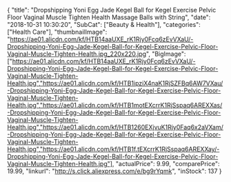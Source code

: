 {
	"title": "Dropshipping Yoni Egg Jade  Kegel Ball for Kegel Exercise Pelvic Floor Vaginal Muscle Tighten Health Massage Balls with String",
	"date": "2018-10-31 10:30:20",
	"SubCat": ["Beauty & Health"],
	"categories": ["Health Care"],
	"thumbnailImage": "https://ae01.alicdn.com/kf/HTB14aaUXE_rK1Rjy0Fcq6zEvVXaU/-Dropshipping-Yoni-Egg-Jade-Kegel-Ball-for-Kegel-Exercise-Pelvic-Floor-Vaginal-Muscle-Tighten-Health.jpg_220x220.jpg",
	"BigImage": ["https://ae01.alicdn.com/kf/HTB14aaUXE_rK1Rjy0Fcq6zEvVXaU/-Dropshipping-Yoni-Egg-Jade-Kegel-Ball-for-Kegel-Exercise-Pelvic-Floor-Vaginal-Muscle-Tighten-Health.jpg","https://ae01.alicdn.com/kf/HTB1ipziX4naK1RjSZFBq6AW7VXau/-Dropshipping-Yoni-Egg-Jade-Kegel-Ball-for-Kegel-Exercise-Pelvic-Floor-Vaginal-Muscle-Tighten-Health.jpg","https://ae01.alicdn.com/kf/HTB1motEXcrrK1RjSspaq6AREXXas/-Dropshipping-Yoni-Egg-Jade-Kegel-Ball-for-Kegel-Exercise-Pelvic-Floor-Vaginal-Muscle-Tighten-Health.jpg","https://ae01.alicdn.com/kf/HTB1260EXjvuK1Rjy0Faq6x2aVXam/-Dropshipping-Yoni-Egg-Jade-Kegel-Ball-for-Kegel-Exercise-Pelvic-Floor-Vaginal-Muscle-Tighten-Health.jpg","https://ae01.alicdn.com/kf/HTB1f.tEXcrrK1RjSspaq6AREXXay/-Dropshipping-Yoni-Egg-Jade-Kegel-Ball-for-Kegel-Exercise-Pelvic-Floor-Vaginal-Muscle-Tighten-Health.jpg"],
	"actualPrice": 9.99,
	"comparePrice": 19.99,
	"linkurl": "http://s.click.aliexpress.com/e/bg9rYqmk",
	"inStock": 137
}

